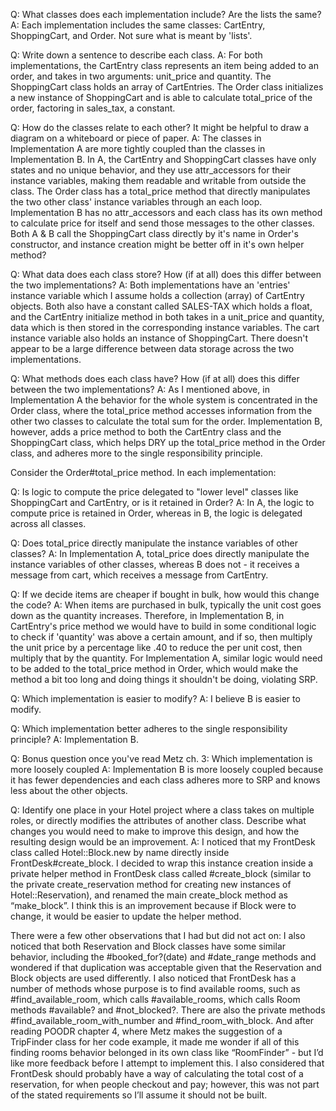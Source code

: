 Q: What classes does each implementation include? Are the lists the same?
A: Each implementation includes the same classes: CartEntry, ShoppingCart, and Order. Not sure what is meant by 'lists'.

Q: Write down a sentence to describe each class.
A: For both implementations, the CartEntry class represents an item being added to an order, and takes in two arguments: unit_price and quantity. The ShoppingCart class holds an array of CartEntries. The Order class initializes a new instance of ShoppingCart and is able to calculate total_price of the order, factoring in sales_tax, a constant.

Q: How do the classes relate to each other? It might be helpful to draw a diagram on a whiteboard or piece of paper.
A: The classes in Implementation A are more tightly coupled than the classes in Implementation B. In A, the CartEntry and ShoppingCart classes have only states and no unique behavior, and they use attr_accessors for their instance variables, making them readable and writable from outside the class. The Order class has a total_price method that directly manipulates the two other class' instance variables through an each loop.
Implementation B has no attr_accessors and each class has its own method to calculate price for itself and send those messages to the other classes.
Both A & B call the ShoppingCart class directly by it's name in Order's constructor, and instance creation might be better off in it's own helper method?

Q: What data does each class store? How (if at all) does this differ between the two implementations?
A: Both implementations have an 'entries' instance variable which I assume holds a collection (array) of CartEntry objects. Both also have a constant called SALES-TAX which holds a float, and the CartEntry initialize method in both takes in a unit_price and quantity, data which is then stored in the corresponding instance variables. The cart instance variable also holds an instance of ShoppingCart. There doesn't appear to be a large difference between data storage across the two implementations.

Q: What methods does each class have? How (if at all) does this differ between the two implementations?
A: As I mentioned above, in Implementation A the behavior for the whole system is concentrated in the Order class, where the total_price method accesses information from the other two classes to calculate the total sum for the order. Implementation B, however, adds a price method to both the CartEntry class and the ShoppingCart class, which helps DRY up the total_price method in the Order class, and adheres more to the single responsibility principle.

Consider the Order#total_price method. In each implementation:

Q: Is logic to compute the price delegated to "lower level" classes like ShoppingCart and CartEntry, or is it retained in Order?
A: In A, the logic to compute price is retained in Order, whereas in B, the logic is delegated across all classes.

Q: Does total_price directly manipulate the instance variables of other classes?
A: In Implementation A, total_price does directly manipulate the instance variables of other classes, whereas B does not - it receives a message from cart, which receives a message from CartEntry.

Q: If we decide items are cheaper if bought in bulk, how would this change the code?
A: When items are purchased in bulk, typically the unit cost goes down as the quantity increases. Therefore, in Implementation B, in CartEntry's price method we would have to build in some conditional logic to check if 'quantity' was above a certain amount, and if so, then multiply the unit price by a percentage like .40 to reduce the per unit cost, then multiply that by the quantity. For Implementation A, similar logic would need to be added to the total_price method in Order, which would make the method a bit too long and doing things it shouldn't be doing, violating SRP.

Q: Which implementation is easier to modify?
A: I believe B is easier to modify.

Q: Which implementation better adheres to the single responsibility principle?
A: Implementation B.

Q: Bonus question once you've read Metz ch. 3: Which implementation is more loosely coupled
A: Implementation B is more loosely coupled because it has fewer dependencies and each class adheres more to SRP and knows less about the other objects.


Q: Identify one place in your Hotel project where a class takes on multiple roles, or directly modifies the attributes of another class. Describe what changes you would need to make to improve this design, and how the resulting design would be an improvement.
A:
I noticed that my FrontDesk class called Hotel::Block.new by name directly inside FrontDesk#create_block. I decided to wrap this instance creation inside a private helper method in FrontDesk class called #create_block (similar to the private create_reservation method for creating new instances of Hotel::Reservation), and renamed the main create_block method as “make_block”. I think this is an improvement because if Block were to change, it would be easier to update the helper method.

There were a few other observations that I had but did not act on:
I also noticed that both Reservation and Block classes have some similar behavior, including the #booked_for?(date) and #date_range methods and wondered if that duplication was acceptable given that the Reservation and Block objects are used differently.
I also noticed that FrontDesk has a number of methods whose purpose is to find available rooms, such as #find_available_room, which calls #available_rooms, which calls Room methods #available? and #not_blocked?. There are also the private methods #find_available_room_with_number and #find_room_with_block. And after reading POODR chapter 4, where Metz makes the suggestion of a TripFinder class for her code example, it made me wonder if all of this finding rooms behavior belonged in its own class like “RoomFinder” - but I’d like more feedback before I attempt to implement this.
I also considered that FrontDesk should probably have a way of calculating the total cost of a reservation, for when people checkout and pay; however, this was not part of the stated requirements so I’ll assume it should not be built.
